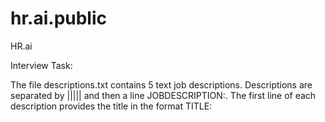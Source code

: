 # hr.ai.public
HR.ai

Interview Task:

The file descriptions.txt contains 5 text job descriptions. Descriptions are separated by ||||| and then a line JOBDESCRIPTION:<ID>. The first line of each description provides the title in the format TITLE:<title>. The second line of each description provides meta data in the format META:<key:value>.

The file queries.txt contain sets of queries made on LinkedIn by a recruiter who is searching for candidate resumes that will be great fits for each description.

The task is to build a model/algorithm that will automatically generate potential queries for JOBDESCRIPTION:00005. (We recommend generating query-score pairs with the query ranging from 0.0 to 1.0 depending on appropriateness.)

For the model/algorithm you may use queries.txt and your own knowledge. 

Please complete at least one of the following tasks:

A) Generate 1) keywords and 2) skills for each of the job descriptions using some form natural language processing on the text.

B) Using (A) and/or queries.txt build a train/infer model that uses the queries of JOBDESCRIPTION:00001-00004 to infer query-scores for JOBDESCRIPTION:00005.

Note: You will not be evaluated on the quality of your resumes -- there is very little data -- but on the quality of your process and its structure. 

Keep in mind that we ultimately want this to scale, i.e., computationally fast, minimal reliance on hand engineered features, and applicable across any kind of software engineering job description. You will not be scored on how well your solution scales, so long as you describe how your production model would scale.

We have provided a python script that reads descriptions.txt into a list of dictionaries and queries.txt into a list of lists.

Requirements:
0) Approximately 3 hours.
1) Complete task A or B, or both.
2) Provide description how your model will scale, in comments, about 0.5-1.0 page of text.



